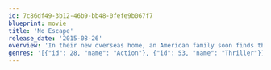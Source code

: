 ```yaml
---
id: 7c86df49-3b12-46b9-bb48-0fefe9b067f7
blueprint: movie
title: 'No Escape'
release_date: '2015-08-26'
overview: 'In their new overseas home, an American family soon finds themselves caught in the middle of a coup, and they frantically look for a safe escape in an environment where foreigners are being immediately executed.'
genres: '[{"id": 28, "name": "Action"}, {"id": 53, "name": "Thriller"}]'
---
```

